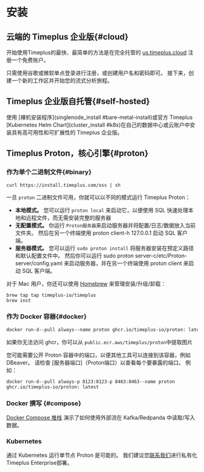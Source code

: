 # 安装

## 云端的 Timeplus 企业版{#cloud}

开始使用Timeplus的最快、最简单的方法是在完全托管的 [us.timeplus.cloud](https://us.timeplus.cloud) 注册一个免费账户。

只需使用谷歌或微软单点登录进行注册，或创建用户名和密码即可。 接下来，创建一个新的工作区并开始您的流式分析旅程。

## Timeplus 企业版自托管{#self-hosted}

使用 [裸机安装程序](singlenode_install #bare-metal-install)或官方 Timeplus [Kubernetes Helm Chart](cluster_install #k8s)在自己的数据中心或云账户中安装具有高可用性和可扩展性的 Timeplus 企业版。

## Timeplus Proton，核心引擎{#proton}

### 作为单个二进制文件{#binary}

```shell
curl https://install.timeplus.com/oss | sh
```

一旦 `proton` 二进制文件可用，你就可以以不同的模式运行 Timeplus Proton：

- **本地模式。** 您可以运行 `proton local` 来启动它，以便使用 SQL 快速处理本地和远程文件，而无需安装完整的服务器
- **无配置模式。** 你运行 `Proton服务器`来启动服务器并将配置/日志/数据放入当前文件夹。 然后在另一个终端使用 proton client-h 127.0.0.1 启动 SQL 客户端。
- **服务器模式。** 您可以运行 `sudo proton install` 将服务器安装在预定义路径和默认配置文件中。 然后你可以运行 sudo proton server-c/etc/Proton-server/config.yaml 来启动服务器，并在另一个终端使用 proton client 来启动 SQL 客户端。

对于 Mac 用户，你还可以使用 [Homebrew](https://brew.sh/) 来管理安装/升级/卸载：

```shell
brew tap tap timeplus-io/timeplus
brew inst
```

### 作为 Docker 容器{#docker}

```bash
docker run-d--pull always--name proton ghcr.io/timeplus-io/proton: latest
```

如果你无法访问 ghcr，你可以从 `public.ecr.aws/timeplus/proton`中提取图片

您可能需要公开 Proton 容器中的端口，以便其他工具可以连接到该容器，例如 DBeaver。 请检查 [服务器端口]（Proton端口）以查看每个要暴露的端口。 例如：

```shell
docker run-d--pull always-p 8123:8123-p 8463:8463--name proton ghcr.io/timeplus-io/proton: latest
```

### Docker 撰写 {#compose}

[Docker Compose 堆栈](https://github.com/timeplus-io/proton/tree/develop/examples/ecommerce) 演示了如何使用外部流在 Kafka/Redpanda 中读取/写入数据。

### Kubernetes

通过 Kubernetes 运行单节点 Proton 是可能的。 我们建议您[联系我们](mailto:support@timeplus.com)进行私有化Timeplus Enterprise部署。
